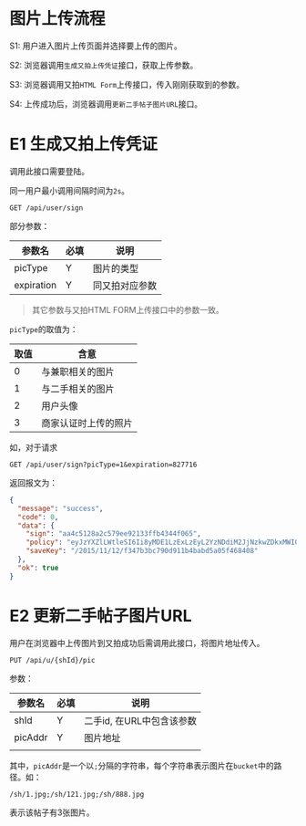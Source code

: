 # 图片上传流程

S1: 用户进入图片上传页面并选择要上传的图片。

S2: 浏览器调用`生成又拍上传凭证`接口，获取上传参数。

S3: 浏览器调用又拍`HTML Form`上传接口，传入刚刚获取到的参数。

S4: 上传成功后，浏览器调用`更新二手帖子图片URL`接口。

# E1 生成又拍上传凭证

调用此接口需要登陆。

同一用户最小调用间隔时间为`2s`。

``` 
GET /api/user/sign
```

部分参数：

| 参数名        | 必填   | 说明      |
| ---------- | ---- | ------- |
| picType    | Y    | 图片的类型   |
| expiration | Y    | 同又拍对应参数 |

> 其它参数与又拍HTML FORM上传接口中的参数一致。

`picType`的取值为：

| 取值   | 含意         |
| ---- | ---------- |
| 0    | 与兼职相关的图片   |
| 1    | 与二手相关的图片   |
| 2    | 用户头像       |
| 3    | 商家认证时上传的照片 |

如，对于请求

``` 
GET /api/user/sign?picType=1&expiration=827716
```

返回报文为：

``` json
{
  "message": "success",
  "code": 0,
  "data": {
    "sign": "aa4c5128a2c579ee92133ffb4344f065",
    "policy": "eyJzYXZlLWtleSI6Ii8yMDE1LzExLzEyL2YzNDdiM2JjNzkwZDkxMWI0YmFiZDVhMDVmNDY4NDA4IiwiYnVja2V0IjoidGFvbGlqaWUtcGljIiwiZXhwaXJhdGlvbiI6ODI3NzE2fQ==",
    "saveKey": "/2015/11/12/f347b3bc790d911b4babd5a05f468408"
  },
  "ok": true
}
```



# E2 更新二手帖子图片URL

用户在浏览器中上传图片到又拍成功后需调用此接口，将图片地址传入。

``` 
PUT /api/u/{shId}/pic
```

参数：

| 参数名     | 必填   | 说明               |
| ------- | ---- | ---------------- |
| shId    | Y    | 二手id, 在URL中包含该参数 |
| picAddr | Y    | 图片地址             |
|         |      |                  |

其中，`picAddr`是一个以`;`分隔的字符串，每个字符串表示图片在`bucket`中的路径。如：

``` 
/sh/1.jpg;/sh/121.jpg;/sh/888.jpg
```

表示该帖子有3张图片。